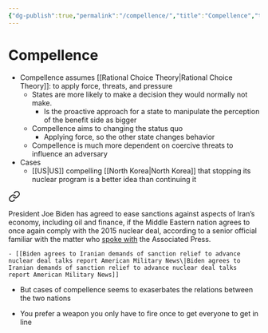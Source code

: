 ```yaml
---
{"dg-publish":true,"permalink":"/compellence/","title":"Compellence","tags":["Concept"]}
---
```


# Compellence
- Compellence assumes [[Rational Choice Theory\|Rational Choice Theory]]: to apply force, threats, and pressure
	- States are more likely to make a decision they would normally not make.
		- Is the proactive approach for a state to manipulate the perception of the benefit side as bigger
	- Compellence aims to changing the status quo 
		- Applying force, so the other state changes behavior
	- Compellence is much more dependent on coercive threats to influence an adversary
- Cases
	- [[US\|US]] compelling [[North Korea\|North Korea]] that stopping its nuclear program is a better idea than continuing it 
	
<div class="transclusion internal-embed is-loaded"><a class="markdown-embed-link" href="/biden-agrees-to-iranian-demands-of-sanction-relief-to-advance-nuclear-deal-talks-report-american-military-news/#e9e5d2" aria-label="Open link"><svg xmlns="http://www.w3.org/2000/svg" width="24" height="24" viewBox="0 0 24 24" fill="none" stroke="currentColor" stroke-width="2" stroke-linecap="round" stroke-linejoin="round" class="svg-icon lucide-link"><path d="M10 13a5 5 0 0 0 7.54.54l3-3a5 5 0 0 0-7.07-7.07l-1.72 1.71"></path><path d="M14 11a5 5 0 0 0-7.54-.54l-3 3a5 5 0 0 0 7.07 7.07l1.71-1.71"></path></svg></a><div class="markdown-embed">



President Joe Biden has agreed to ease sanctions against aspects of Iran’s economy, including oil and finance, if the Middle Eastern nation agrees to once again comply with the 2015 nuclear deal, according to a senior official familiar with the matter who [spoke with](https://apnews.com/article/politics-iran-iran-nuclear-government-and-politics-middle-east-d35d3b6b0e64d95fde020ed0a530ee09) the Associated Press. 

</div></div>

	- [[Biden agrees to Iranian demands of sanction relief to advance nuclear deal talks report American Military News\|Biden agrees to Iranian demands of sanction relief to advance nuclear deal talks report American Military News]]
- But cases of compellence seems to exaserbates the relations between the two nations

- You prefer a weapon you only have to fire once to get everyone to get in line